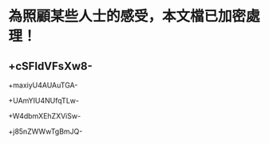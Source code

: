 # 為照顧某些人士的感受，本文檔已加密處理！
## +cSFldVFsXw8-
+maxiyU4AUAuTGA-

+UAmYIU4NUfqTLw-

+W4dbmXEhZXViSw-

+j85nZWWwTgBmJQ-
